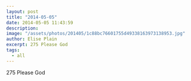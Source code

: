 ```yaml
---
layout: post
title: "2014-05-05"
date: 2014-05-05 11:43:59
description: 
image: "/assets/photos/201405/1c88bc76601755d49338163973138953.jpg"
author: Elise Plain
excerpt: 275 Please God
tags: 
  - all
---
```


275 Please God
<p></p>
